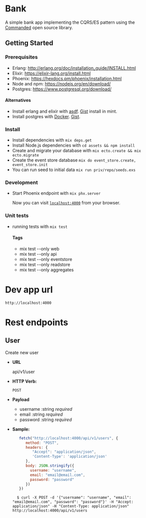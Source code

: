 # Bank

A simple bank app implementing the CQRS/ES pattern using the [Commanded](https://github.com/slashdotdash/commanded) open source library.

## Getting Started

### Prerequisites

  * Erlang: http://erlang.org/doc/installation_guide/INSTALL.html
  * Elixir: https://elixir-lang.org/install.html
  * Phoenix: https://hexdocs.pm/phoenix/installation.html
  * Node and npm: https://nodejs.org/en/download/
  * Postgres: https://www.postgresql.org/download/

#### Alternatives
  
  * Install erlang and elixir with [asdf](https://github.com/asdf-vm/asdf). [Gist](https://gist.github.com/paulorsouza/ce86c918721444738d75429f4a505059) install in mint.
  * Install postgres with [Docker](https://www.docker.com/). [Gist](https://gist.github.com/paulorsouza/214de39e122c19c231ab92a9dc7669e4).


### Install

  * Install dependencies with `mix deps.get`
  * Install Node.js dependencies with `cd assets && npm install`
  * Create and migrate your database with `mix ecto.create && mix ecto.migrate`
  * Create the event store database `mix do event_store.create, event_store.init`
  * You can run seed to initial data `mix run priv/repo/seeds.exs`

### Development

  * Start Phoenix endpoint with `mix phx.server`

    Now you can visit [`localhost:4000`](http://localhost:4000) from your browser.

### Unit tests

  * running tests with `mix test`
  
    #### Tags

      * mix test --only web
      * mix test --only api
      * mix test --only eventstore
      * mix test --only readstore
      * mix test --only aggregates


# Dev app url

```
http://localhost:4000
```

# Rest endpoints

**User**
----
   Create new user

* **URL**

  api/v1/user

* **HTTP Verb:**
  
  `POST`

* **Payload**

  * username :string *required*
  * email :string *required*
  * password :string *required*
  
* **Sample:**

  ```javascript
     fetch("http://localhost:4000/api/v1/users", {
        method: "POST",
        headers: {
           "Accept": "application/json",
           'Content-Type': 'application/json'
        },
        body: JSON.stringify({
          username: "username", 
          email: "email@email.com",
          password: "password"
        })
     })
  ```

  ```shell
    $ curl -X POST -d '{"username": "username", "email": "email@email.com", "password": "password"}' -H "Accept: application/json" -H "Content-Type: application/json" http://localhost:4000/api/v1/users
  ```